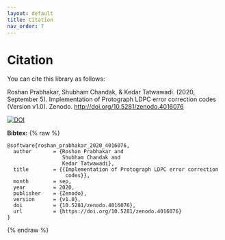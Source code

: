 ```yaml
---
layout: default
title: Citation
nav_order: 7
---
```


# Citation
You can cite this library as follows:

Roshan Prabhakar, Shubham Chandak, & Kedar Tatwawadi. (2020, September 5). Implementation of Protograph LDPC error correction codes (Version v1.0). Zenodo. <http://doi.org/10.5281/zenodo.4016076>

[![DOI](https://zenodo.org/badge/287030442.svg)](https://zenodo.org/badge/latestdoi/287030442)

**Bibtex:**
{% raw %}
```
@software{roshan_prabhakar_2020_4016076,
  author       = {Roshan Prabhakar and
                  Shubham Chandak and
                  Kedar Tatwawadi},
  title        = {{Implementation of Protograph LDPC error correction
                   codes}},
  month        = sep,
  year         = 2020,
  publisher    = {Zenodo},
  version      = {v1.0},
  doi          = {10.5281/zenodo.4016076},
  url          = {https://doi.org/10.5281/zenodo.4016076}
}
```
{% endraw %}
